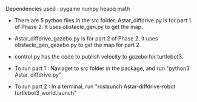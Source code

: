 Dependencies used :
    pygame
    numpy
    heapq
    math

- There are 5 python files in the src folder. Astar_diffdrive.py is for part 1 of Phase 2. It uses obstacle_gen.py to get the map.
- Astar_diffdrive_gazebo.py is for part 2 of Phase 2. It uses obstacle_gen_gazebo.py to get the map for part 2.
- control.py has the code to publish velocity to gazebo for turtlebot3.

- To run part 1 : Naviaget to src folder in the package, and run "python3 Astar_diffdrive.py"
- To run part 2 : In a terminal, run "roslaunch Astar-diffdrive-robot turtlebot3_world.launch"

